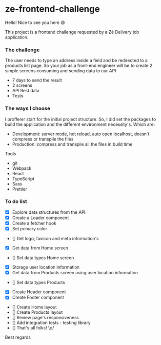 # ze-frontend-challenge

Hello! Nice to see you here :smile:

This project is a frontend challenge requested by a Zé Delivery job application.

### The challenge

The user needs to type an address inside a field and be redirected to a products list page. So your job as a front-end engineer will be to create 2 simple screens consuming and sending data to our API

- 7 days to send the result
- 2 screens
- API Rest data
- Tests

### The ways I choose

I profferer start for the initial project structure. So, I did set the packages to build the application and the different environment necessity's. Which are:

- Development: server mode, hot reload, auto open localhost, doesn't compress or transpile the files
- Production: compress and transpile all the files in build time

Tools

- git
- Webpack
- React
- TypeScript
- Sass
- Prettier

### To do list

- [x] Explore data structures from the API
- [x] Create a Loader component
- [x] Create a fetcher hook
- [x] Set primary color
- [] Get logo, favicon and meta information's
- [x] Get data from Home screen
- [] Set data types Home screen
- [x] Storage user location information
- [x] Get data from Products screen using user location information
- [] Set data types Products
- [x] Create Header component
- [x] Create Footer component
- [] Create Home layout
- [] Create Products layout
- [] Review page's responsiveness
- [] Add integration tests - testing library
- [] That's all folks! \o/

Best regards
